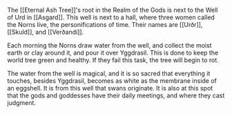 The [[Eternal Ash Tree]]'s root in the Realm of the Gods is next to the Well of Urd in [[Asgard]]. This well is next to a hall, where three women called the Norns live, the personifications of time. Their names are [[Urðr]], [[Skuld]], and [[Verðandi]].

Each morning the Norns draw water from the well, and collect the moist earth or clay around it, and pour it over Yggdrasil. This is done to keep the world tree green and healthy. If they fail this task, the tree will begin to rot.

The water from the well is magical, and it is so sacred that everything it touches, besides Yggdrasil, becomes as white as the membrane inside of an eggshell. It is from this well that swans originate. It is also at this spot that the gods and goddesses have their daily meetings, and where they cast judgment.

